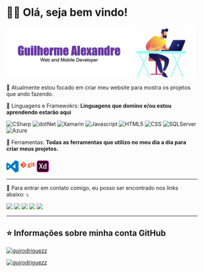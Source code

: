 ## <h1>👨‍💻 Olá, seja bem vindo!</strong></h1>

<img src="https://raw.githubusercontent.com/guirodriguezz/guirodriguezz/main/BannerGuiDev.png" min-width="900px" max-width="900px" width="900px" align="center" alt="Banner Readme Gui">

🔭 Atualmente estou focado em criar meu website para mostra os projetos que ando fazendo.

<p align="left">
  🦄 Linguagens e Framewokrs: <strong>Linguagens que domino e/ou estou aprendendo estarão aqui</strong>
</p>

<p align="left">
  <img src="https://img.shields.io/badge/C%23-239120?style=for-the-badge&logo=c-sharp&logoColor=white" alt="CSharp"/>
  <img src="https://img.shields.io/badge/.NET-5C2D91?style=for-the-badge&logo=.net&logoColor=white" alt="dotNet"/>
  <img src="https://img.shields.io/badge/Xamarin-3498DB?style=for-the-badge&logo=xamarin&logoColor=white" alt="Xamarin"/>
  <img src="https://img.shields.io/badge/JavaScript-F7DF1E?style=for-the-badge&logo=javascript&logoColor=black" alt="Javascript"/>
  <img src="https://img.shields.io/badge/HTML-239120?style=for-the-badge&logo=html5&logoColor=white" alt="HTML5"/>
  <img src="https://img.shields.io/badge/CSS-239120?&style=for-the-badge&logo=css3&logoColor=white" alt="CSS"/>
  <img src="https://img.shields.io/badge/Microsoft_SQL_Server-CC2927?style=for-the-badge&logo=microsoft-sql-server&logoColor=white" alt="SQLServer"/>
  <img src="https://img.shields.io/badge/Microsoft_Azure-0089D6?style=for-the-badge&logo=microsoft-azure&logoColor=white" alt="Azure"/>
</p>

<p align="left">
  💼 Ferramentas: <strong>Todas as ferramentas que utilizo no meu dia a dia para criar meus projetos.</strong>
</p>

<code><img height="32" src="https://raw.githubusercontent.com/guirodriguezz/guirodriguezz/main/IconsSkillsTool/visual-studio-code.png" alt="VSCode"/></code>
<code><img height="40" src="https://raw.githubusercontent.com/guirodriguezz/guirodriguezz/main/IconsSkillsTool/git.png" alt="Git"/></code>
<code><img height="32" src="https://raw.githubusercontent.com/guirodriguezz/guirodriguezz/main/IconsSkillsTool/adobe-xd.png" alt="AdobeXD"/></code>

----

<p align="left">
  💬 Para entrar em contato comigo, eu posso ser encontrado nos links abaixo: ⤵️
</p>

<p align="left">
   <a href="mailto:gui.rodrigues@msn.com" target="_blank" alt="Outlook">
  <img src="https://img.shields.io/badge/Microsoft_Outlook-0078D4?style=for-the-badge&logo=microsoft-outlook&logoColor=white"/></a>
  
  <a href="https://www.linkedin.com/in/guialexandre/" target="_blank" alt="Linkedin">
  <img src="https://img.shields.io/badge/LinkedIn-0077B5?style=for-the-badge&logo=linkedin&logoColor=white"/></a>

  <a href="https://api.whatsapp.com/send?phone=5511943360806&text=Olá,%20Guilherme.%20Encontrei%20seu%20Github." target="_blank" alt="WhatsApp">
  <img src="https://img.shields.io/badge/WhatsApp-25D366?style=for-the-badge&logo=whatsapp&logoColor=white" /></a>

  <a href="https://www.facebook.com/GuilhermeRT" target="_blank" alt="Facebook">
  <img src="https://img.shields.io/badge/Facebook-1877F2?style=for-the-badge&logo=facebook&logoColor=white"/></a>

  <a href="https://www.instagram.com/guilherme2408/" target="_blank" alt="Instagram">
  <img src="https://img.shields.io/badge/Instagram-E4405F?style=for-the-badge&logo=instagram&logoColor=white"/></a>
</p>  

---

## ⭐ Informações sobre minha conta GitHub
[![guirodriguezz](https://github-readme-stats.vercel.app/api?username=guirodriguezz&theme=highcontrast)](https://github.com/guirodriguezz/)

[![guirodriguezz](https://github-readme-stats.vercel.app/api/top-langs/?username=guirodriguezz&hide=html&layout=compact&theme=highcontrast)](https://github.com/guirodriguezz/)
